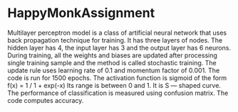 # HappyMonkAssignment
Multilayer perceptron model is a class of artificial neural network that uses back propagation technique for training. 
It has three layers of nodes. The hidden layer has 4, the input layer has 3 and the output layer has 6 neurons. 
During training, all the weights and biases are updated after processing single training sample and the method is called stochastic training. 
The update rule uses learning rate of 0.1 and momentum factor of 0.001. The code is run for 1500 epochs. The activation function is sigmoid 
of the form f(x) = 1 / 1 + exp(-x) Its range is between 0 and 1. It is S — shaped curve.  The performance of classification is measured using 
confusion matrix. The code computes accuracy.
